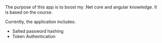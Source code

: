 The purpose of this app is to boost my .Net core and angular knowledge. It is based on the course.

Currently, the application includes:

- Salted password hashing
- Token Authentication

